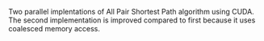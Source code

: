 Two parallel implentations of All Pair Shortest Path algorithm using CUDA. The second implementation is improved compared to first because it uses coalesced memory access.
